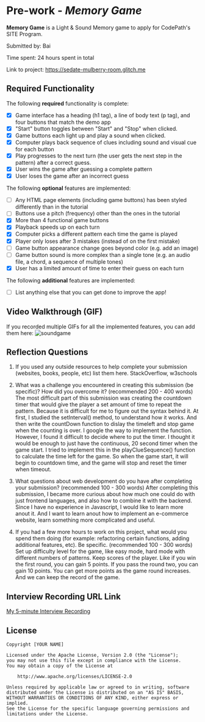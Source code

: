 # Pre-work - *Memory Game*

**Memory Game** is a Light & Sound Memory game to apply for CodePath's SITE Program. 

Submitted by: Bai

Time spent: 24 hours spent in total

Link to project: https://sedate-mulberry-room.glitch.me

## Required Functionality

The following **required** functionality is complete:

* [x] Game interface has a heading (h1 tag), a line of body text (p tag), and four buttons that match the demo app
* [x] "Start" button toggles between "Start" and "Stop" when clicked. 
* [x] Game buttons each light up and play a sound when clicked. 
* [x] Computer plays back sequence of clues including sound and visual cue for each button
* [x] Play progresses to the next turn (the user gets the next step in the pattern) after a correct guess. 
* [x] User wins the game after guessing a complete pattern
* [x] User loses the game after an incorrect guess

The following **optional** features are implemented:

* [ ] Any HTML page elements (including game buttons) has been styled differently than in the tutorial
* [ ] Buttons use a pitch (frequency) other than the ones in the tutorial
* [x] More than 4 functional game buttons
* [x] Playback speeds up on each turn
* [x] Computer picks a different pattern each time the game is played
* [x] Player only loses after 3 mistakes (instead of on the first mistake)
* [ ] Game button appearance change goes beyond color (e.g. add an image)
* [ ] Game button sound is more complex than a single tone (e.g. an audio file, a chord, a sequence of multiple tones)
* [x] User has a limited amount of time to enter their guess on each turn

The following **additional** features are implemented:

- [ ] List anything else that you can get done to improve the app!

## Video Walkthrough (GIF)

If you recorded multiple GIFs for all the implemented features, you can add them here:
![soundgame](https://user-images.githubusercontent.com/97574372/157124650-9b305c0a-132e-460f-8b6f-29dae4af0732.gif)

## Reflection Questions
1. If you used any outside resources to help complete your submission (websites, books, people, etc) list them here. 
StackOverflow, w3schools

2. What was a challenge you encountered in creating this submission (be specific)? How did you overcome it? (recommended 200 - 400 words) 
The most difficult part of this submission was creating the countdown timer that would give the player a set amount of time to repeat the pattern. Because it is difficult for me to figure out the syntax behind it.
At first, I studied the setInterval() method, to understand how it works. And then write the countDown function to dislay the timeleft and stop game when the counting is over. I google the way to implement the function. However, I found it difficult to decide where to put the timer. I thought it would be enough to just have the continuous, 20 second timer when the game start. I tried to implement this in the playClueSequence() function to calculate the time left for the game. So when the game start, it will begin to countdown time, and the game will stop and reset the timer when timeout.

3. What questions about web development do you have after completing your submission? (recommended 100 - 300 words) 
After completing this submission, I became more curious about how much one could do with just frontend languages, and also how to combine it with the backend. Since I have no experience in Javascript, I would like to learn more anout it. And I want to learn anout how to implement an e-commerce website, learn something more complicated and useful.

4. If you had a few more hours to work on this project, what would you spend them doing (for example: refactoring certain functions, adding additional features, etc). Be specific. (recommended 100 - 300 words) 
Set up difficulty level for the game, like easy mode, hard mode with different numbers of patterns. 
Keep scores of the player. Like if you win the first round, you can gain 5 points. If you pass the round two, you can gain 10 points. You can get more points as the game round increases. And we can keep the record of the game. 




## Interview Recording URL Link

[My 5-minute Interview Recording](your-link-here)


## License

    Copyright [YOUR NAME]

    Licensed under the Apache License, Version 2.0 (the "License");
    you may not use this file except in compliance with the License.
    You may obtain a copy of the License at

        http://www.apache.org/licenses/LICENSE-2.0

    Unless required by applicable law or agreed to in writing, software
    distributed under the License is distributed on an "AS IS" BASIS,
    WITHOUT WARRANTIES OR CONDITIONS OF ANY KIND, either express or implied.
    See the License for the specific language governing permissions and
    limitations under the License.

